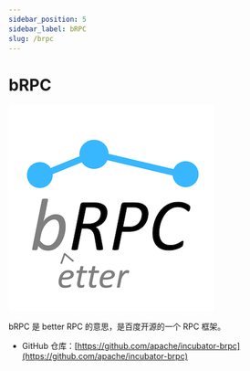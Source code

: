 ```yaml
---
sidebar_position: 5
sidebar_label: bRPC
slug: /brpc
---
```


# bRPC



![](../images/brpc-logo.png)

bRPC 是 better RPC 的意思，是百度开源的一个 RPC 框架。

- GitHub 仓库：[https://github.com/apache/incubator-brpc](https://github.com/apache/incubator-brpc)
